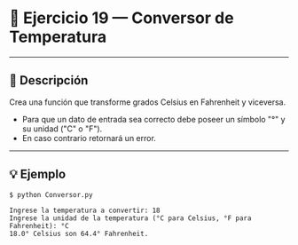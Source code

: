 # 🧮 Ejercicio 19 — Conversor de Temperatura

---

## 📌 Descripción


 Crea una función que transforme grados Celsius en Fahrenheit y viceversa.

- Para que un dato de entrada sea correcto debe poseer un símbolo "°"  y su unidad ("C" o "F").
- En caso contrario retornará un error.
 

---

## 💡 Ejemplo

    
    $ python Conversor.py

    Ingrese la temperatura a convertir: 18
    Ingrese la unidad de la temperatura (°C para Celsius, °F para Fahrenheit): °C
    18.0° Celsius son 64.4° Fahrenheit.
    